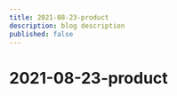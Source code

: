 ```yaml
---
title: 2021-08-23-product
description: blog description
published: false
---
```


# 2021-08-23-product
